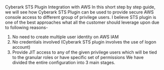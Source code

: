 Cyberark STS Plugin Integration with AWS
In this short step by step guide, we will see how Cyberark STS Plugin can be used to provide secure AWS console access to different group of privilege users.
I believe STS plugin is one of the best approaches what all the customer should leverage upon due to following reasons-
1.	No need to create multiple user identity on AWS IAM
2.	No credentials involved (Cyberark STS plugin involves the use of logon account)
3.	Provide JIT access to any of the given privilege users which will be tied to the granular roles or have specific set of permissions
We have divided the entire configuration into 3 main stages.



